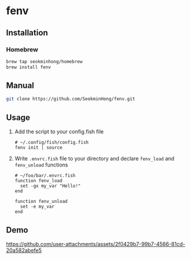 # fenv

## Installation

### Homebrew

```sh
brew tap seokminhong/homebrew
brew install fenv
```

## Manual

```sh
git clone https://github.com/SeokminHong/fenv.git
```

## Usage

1. Add the script to your config.fish file

   ```fish
   # ~/.config/fish/config.fish
   fenv init | source
   ```

2. Write `.envrc.fish` file to your directory and declare `fenv_load` and `fenv_unload` functions

   ```fish
   # ~/foo/bar/.envrc.fish
   function fenv_load
     set -gx my_var "Hello!"
   end

   function fenv_unload
     set -e my_var
   end
   ```

## Demo

https://github.com/user-attachments/assets/2f0429b7-99b7-4566-81cd-20a582abefe5
